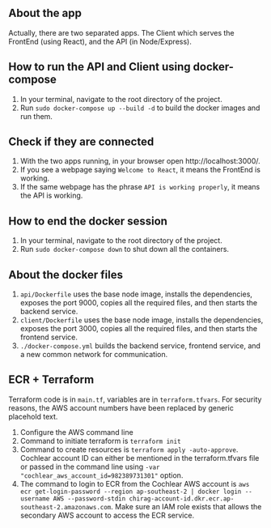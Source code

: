 ## About the app
Actually, there are two separated apps. The Client which serves the FrontEnd (using React), and the API (in Node/Express).

## How to run the API and Client using docker-compose
1. In your terminal, navigate to the root directory of the project.
2. Run `sudo docker-compose up --build -d` to build the docker images and run them.


## Check if they are connected
1. With the two apps running, in your browser open http://localhost:3000/.
2. If you see a webpage saying `Welcome to React`, it means the FrontEnd is working.
3. If the same webpage has the phrase `API is working properly`, it means the API is working.


## How to end the docker session
1. In your terminal, navigate to the root directory of the project.
2. Run `sudo docker-compose down` to shut down all the containers.


## About the docker files
1. `api/Dockerfile` uses the base node image, installs the dependencies, exposes the port 9000, copies all the required files, and then starts the backend service.
2. `client/Dockerfile` uses the base node image, installs the dependencies, exposes the port 3000, copies all the required files, and then starts the frontend service.
3. `./docker-compose.yml` builds the backend service, frontend service, and a new common network for communication.


## ECR + Terraform
Terraform code is in `main.tf`, variables are in `terraform.tfvars`. For security reasons, the AWS account numbers have been replaced by generic placehold text.
1. Configure the AWS command line
2. Command to initiate terraform is `terraform init`
3. Command to create resources is `terraform apply -auto-approve`. Cochlear account ID can either be mentioned in the terraform.tfvars file or passed in the command line using `-var "cochlear_aws_account_id=982389731301"` option.
4. The command to login to ECR from the Cochlear AWS account is `aws ecr get-login-password --region ap-southeast-2 | docker login --username AWS --password-stdin chirag-account-id.dkr.ecr.ap-southeast-2.amazonaws.com`. Make sure an IAM role exists that allows the secondary AWS account to access the ECR service.